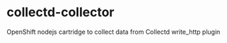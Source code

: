 collectd-collector
==================

OpenShift nodejs cartridge to collect data from Collectd write_http plugin
